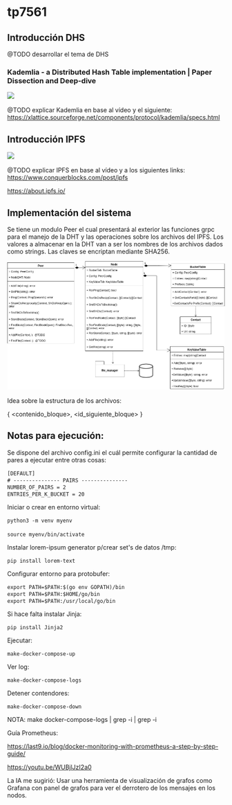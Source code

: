 # tp7561

## Introducción DHS
@TODO desarrollar el tema de DHS

### Kademlia - a Distributed Hash Table implementation | Paper Dissection and Deep-dive

[![](https://markdown-videos-api.jorgenkh.no/youtube/_kCHOpINA5g)](https://www.youtube.com/watch?v=_kCHOpINA5g)

@TODO explicar Kademlia en base al vídeo y el siguiente: https://xlattice.sourceforge.net/components/protocol/kademlia/specs.html


## Introducción IPFS

[![](https://markdown-videos-api.jorgenkh.no/youtube/-ZC1-M3biyo)](https://youtu.be/-ZC1-M3biyo)

@TODO explicar IPFS en base al vídeo y a los siguientes links: https://www.conquerblocks.com/post/ipfs

https://about.ipfs.io/


## Implementación del sistema

Se tiene un modulo Peer el cual presentará al exterior las funciones grpc para el manejo de la DHT y las operaciones sobre los archivos del IPFS. 
Los valores a almacenar en la DHT van a ser los nombres de los archivos dados como strings.
Las claves se encriptan mediante SHA256.

![Diagrama De Clases Peer](./docs/DiagramaDeClasesPeer.png)


Idea sobre la estructura de los archivos:

{
    <contenido_bloque>,
    <id_siguiente_bloque>
}


## Notas para ejecución:

Se dispone del archivo config.ini el cuál permite configurar la cantidad de pares a ejecutar entre otras cosas:

```
[DEFAULT]
# --------------- PAIRS ---------------
NUMBER_OF_PAIRS = 2
ENTRIES_PER_K_BUCKET = 20
```
Iniciar o crear en entorno virtual:
```
python3 -m venv myenv

source myenv/bin/activate

```
Instalar lorem-ipsum generator p/crear set's de datos /tmp:
```
pip install lorem-text
```
Configurar entorno para protobufer:
```
export PATH=$PATH:$(go env GOPATH)/bin
export PATH=$PATH:$HOME/go/bin
export PATH=$PATH:/usr/local/go/bin
```
Si hace falta instalar Jinja:
```
pip install Jinja2
```
Ejecutar:
```
make-docker-compose-up
```
Ver log:
```
make-docker-compose-logs
```
Detener contendores:
```
make-docker-compose-down
```

NOTA: make docker-compose-logs | grep -i <exp> | grep -i <exp>


Guía Prometheus:

https://last9.io/blog/docker-monitoring-with-prometheus-a-step-by-step-guide/

https://youtu.be/WUBjlJzI2a0

La IA me sugirió: Usar una herramienta de visualización de grafos como Grafana con panel de grafos para ver el derrotero de los mensajes en los nodos.